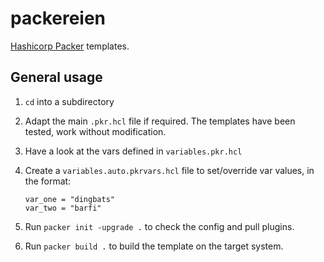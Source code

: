 # packereien

[Hashicorp Packer](https://www.packer.io/docs) templates.

## General usage

1. `cd` into a subdirectory
2. Adapt the main `.pkr.hcl` file if required. The templates have been tested, work without modification.
3. Have a look at the vars defined in `variables.pkr.hcl`
4. Create a `variables.auto.pkrvars.hcl` file to set/override var values, in the format:

   `var_one = "dingbats"`  
   `var_two = "barfi"`

5. Run `packer init -upgrade .` to check the config and pull plugins.
6. Run `packer build .` to build the template on the target system.

